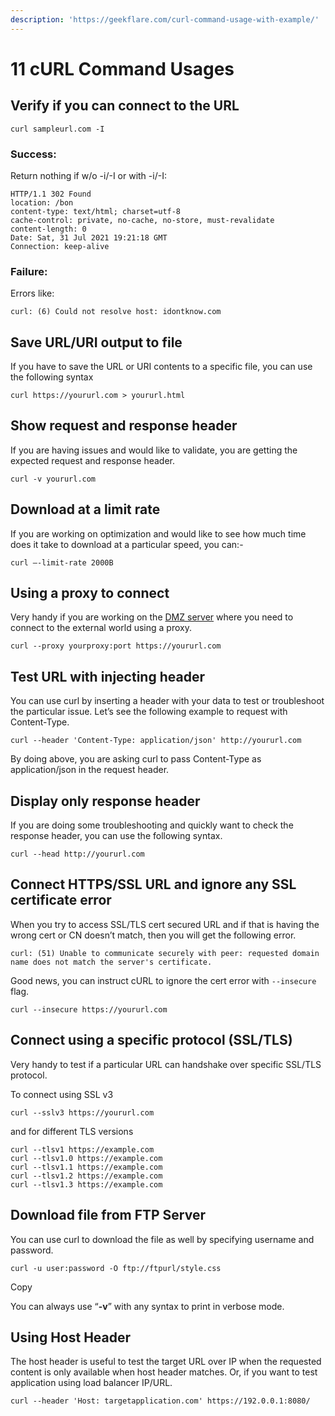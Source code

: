 ```yaml
---
description: 'https://geekflare.com/curl-command-usage-with-example/'
---
```


# 11 cURL Command Usages

## Verify if you can connect to the URL

```text
curl sampleurl.com -I
```

### Success:

Return nothing if w/o -i/-I or with -i/-I:

```text
HTTP/1.1 302 Found
location: /bon
content-type: text/html; charset=utf-8
cache-control: private, no-cache, no-store, must-revalidate
content-length: 0
Date: Sat, 31 Jul 2021 19:21:18 GMT
Connection: keep-alive
```

### Failure:

Errors like:

```text
curl: (6) Could not resolve host: idontknow.com
```

## Save URL/URI output to file

If you have to save the URL or URI contents to a specific file, you can use the following syntax

```text
curl https://yoururl.com > yoururl.html
```

## Show request and response header

If you are having issues and would like to validate, you are getting the expected request and response header.

```text
curl -v yoururl.com
```

## Download at a limit rate

If you are working on optimization and would like to see how much time does it take to download at a particular speed, you can:-

```text
curl –-limit-rate 2000B
```

## Using a proxy to connect

Very handy if you are working on the [DMZ server](https://searchsecurity.techtarget.com/definition/DMZ#:~:text=In%20computer%20networks%2C%20a%20DMZ,%2D%2D%20usually%2C%20the%20public%20internet.&text=Servers%20and%20resources%20in%20the,the%20internal%20LAN%20remains%20unreachable.) where you need to connect to the external world using a proxy.

```text
curl --proxy yourproxy:port https://yoururl.com
```

## Test URL with injecting header

You can use curl by inserting a header with your data to test or troubleshoot the particular issue. Let’s see the following example to request with Content-Type.

```text
curl --header 'Content-Type: application/json' http://yoururl.com
```

By doing above, you are asking curl to pass Content-Type as application/json in the request header.

## Display only response header

If you are doing some troubleshooting and quickly want to check the response header, you can use the following syntax.

```text
curl --head http://yoururl.com
```

## Connect HTTPS/SSL URL and ignore any SSL certificate error

When you try to access SSL/TLS cert secured URL and if that is having the wrong cert or CN doesn’t match, then you will get the following error.

```text
curl: (51) Unable to communicate securely with peer: requested domain name does not match the server's certificate.
```

Good news, you can instruct cURL to ignore the cert error with `--insecure` flag.

```text
curl --insecure https://yoururl.com
```

## Connect using a specific protocol \(SSL/TLS\)

Very handy to test if a particular URL can handshake over specific SSL/TLS protocol.

To connect using SSL v3

```text
curl --sslv3 https://yoururl.com
```

and for different TLS versions

```text
curl --tlsv1 https://example.com
curl --tlsv1.0 https://example.com
curl --tlsv1.1 https://example.com
curl --tlsv1.2 https://example.com
curl --tlsv1.3 https://example.com
```



## Download file from FTP Server

You can use curl to download the file as well by specifying username and password.

```text
curl -u user:password -O ftp://ftpurl/style.css
```

Copy

You can always use “**-v**” with any syntax to print in verbose mode.

## Using Host Header

The host header is useful to test the target URL over IP when the requested content is only available when host header matches. Or, if you want to test application using load balancer IP/URL.

```text
curl --header 'Host: targetapplication.com' https://192.0.0.1:8080/
```



